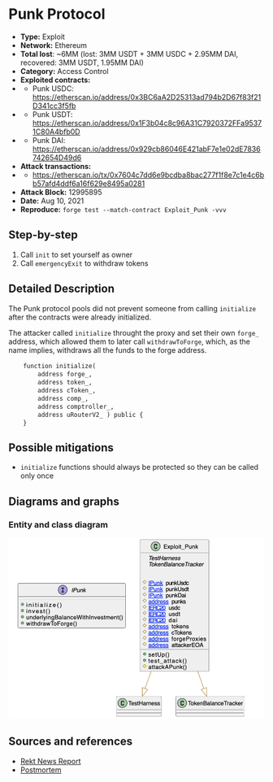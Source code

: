 # Punk Protocol

- **Type:** Exploit
- **Network:** Ethereum
- **Total lost**: ~6MM (lost: 3MM USDT + 3MM USDC + 2.95MM DAI, recovered: 3MM USDT, 1.95MM DAI)
- **Category:** Access Control
- **Exploited contracts:**
- - Punk USDC: https://etherscan.io/address/0x3BC6aA2D25313ad794b2D67f83f21D341cc3f5fb 
- - Punk USDT: https://etherscan.io/address/0x1F3b04c8c96A31C7920372FFa95371C80A4bfb0D
- - Punk DAI: https://etherscan.io/address/0x929cb86046E421abF7e1e02dE7836742654D49d6
- **Attack transactions:**
- - https://etherscan.io/tx/0x7604c7dd6e9bcdba8bac277f1f8e7c1e4c6bb57afd4ddf6a16f629e8495a0281 
- **Attack Block:** 12995895 
- **Date:** Aug 10, 2021
- **Reproduce:** `forge test --match-contract Exploit_Punk -vvv`

## Step-by-step 
1. Call `init` to set yourself as owner
2. Call `emergencyExit` to withdraw tokens

## Detailed Description
The Punk protocol pools did not prevent someone from calling `initialize` after
the contracts were already initialized.

The attacker called `initialize` throught the proxy and set their own `forge_` address, which allowed them to later call `withdrawToForge`, which, as the name implies, withdraws all the funds to the forge address.

``` solidity
    function initialize( 
        address forge_, 
        address token_,
        address cToken_, 
        address comp_, 
        address comptroller_,
        address uRouterV2_ ) public {
    }
```

## Possible mitigations
- `initialize` functions should always be protected so they can be called only once

## Diagrams and graphs

### Entity and class diagram
![PlantUML](punkprotocol.png)

## Sources and references
- [Rekt News Report](https://rekt.news/punkprotocol-rekt/)
- [Postmortem](https://medium.com/punkprotocol/punk-finance-fair-launch-incident-report-984d9e340eb)
